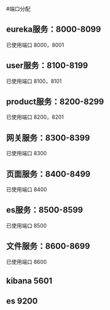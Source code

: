 #端口分配

## eureka服务：8000-8099
已使用端口 8000，8001
## user服务：8100-8199
已使用端口 8100，8101
## product服务：8200-8299
已使用端口 8200，8201
## 网关服务：8300-8399
已使用端口 8300

## 页面服务：8400-8499
已使用端口 8400

## es服务：8500-8599
已使用端口 8500

## 文件服务：8600-8699
已使用端口 8600

## kibana 5601
## es 9200
